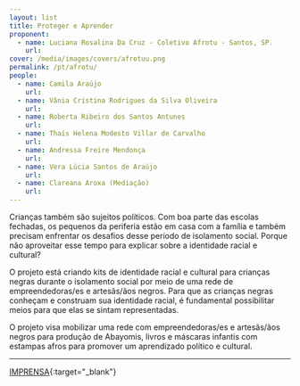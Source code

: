 ```yaml
---
layout: list
title: Proteger e Aprender
proponent:
  - name: Luciana Rosalina Da Cruz - Coletivo Afrotu - Santos, SP.
    url: 
cover: /media/images/covers/afrotuu.png
permalink: /pt/afrotu/
people:
  - name: Camila Araújo
    url: 
  - name: Vânia Cristina Rodrigues da Silva Oliveira
    url: 
  - name: Roberta Ribeiro dos Santos Antunes
    url: 
  - name: Thaís Helena Modesto Villar de Carvalho
    url: 
  - name: Andressa Freire Mendonça
    url: 
  - name: Vera Lúcia Santos de Araújo
    url: 
  - name: Clareana Aroxa (Mediação)
    url: 
---
```


Crianças também são sujeitos políticos. Com boa parte das escolas fechadas, os pequenos da periferia estão em casa com a família e também precisam enfrentar os desafios desse período de isolamento social. Porque não aproveitar esse tempo para explicar sobre a identidade racial e cultural?
  
O projeto está criando kits de identidade racial e cultural para crianças negras durante o isolamento social por meio de uma rede de empreendedoras/es e artesãs/ãos negros. Para que as crianças negras conheçam e construam sua identidade racial, é fundamental  possibilitar meios para que elas se sintam representadas.
  
O projeto visa mobilizar uma rede com empreendedoras/es e artesãs/ãos negros para produção de Abayomis, livros e máscaras infantis com estampas afros para promover um aprendizado político e cultural.



--- 

[IMPRENSA](/2ed/pt/imprensa/proteger){:target="_blank"}